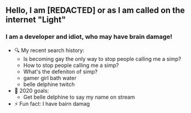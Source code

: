 ## Hello, I am [REDACTED] or as I am called on the internet "Light"

### I am a developer and idiot, who may have brain damage!

- 🔍 My recent search history:
    - Is becoming gay the only way to stop people calling me a simp?
    - How to stop people calling me a simp?
    - What's the defeniton of simp?
    - gamer girl bath water
    - belle delphine twitch
- 🥅 2020 goals:
    - Get belle delphine to say my name on stream
- ⚡ Fun fact: I have bairn damag
